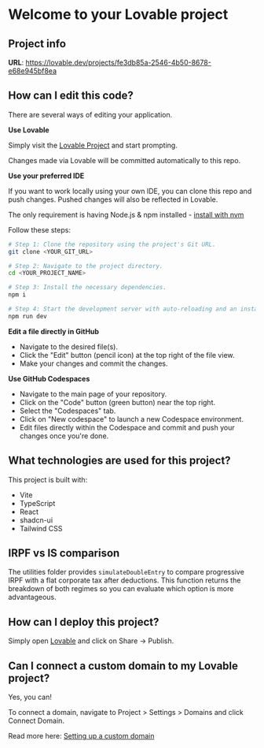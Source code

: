# Welcome to your Lovable project

## Project info

**URL**: https://lovable.dev/projects/fe3db85a-2546-4b50-8678-e68e945bf8ea

## How can I edit this code?

There are several ways of editing your application.

**Use Lovable**

Simply visit the [Lovable Project](https://lovable.dev/projects/fe3db85a-2546-4b50-8678-e68e945bf8ea) and start prompting.

Changes made via Lovable will be committed automatically to this repo.

**Use your preferred IDE**

If you want to work locally using your own IDE, you can clone this repo and push changes. Pushed changes will also be reflected in Lovable.

The only requirement is having Node.js & npm installed - [install with nvm](https://github.com/nvm-sh/nvm#installing-and-updating)

Follow these steps:

```sh
# Step 1: Clone the repository using the project's Git URL.
git clone <YOUR_GIT_URL>

# Step 2: Navigate to the project directory.
cd <YOUR_PROJECT_NAME>

# Step 3: Install the necessary dependencies.
npm i

# Step 4: Start the development server with auto-reloading and an instant preview.
npm run dev
```

**Edit a file directly in GitHub**

- Navigate to the desired file(s).
- Click the "Edit" button (pencil icon) at the top right of the file view.
- Make your changes and commit the changes.

**Use GitHub Codespaces**

- Navigate to the main page of your repository.
- Click on the "Code" button (green button) near the top right.
- Select the "Codespaces" tab.
- Click on "New codespace" to launch a new Codespace environment.
- Edit files directly within the Codespace and commit and push your changes once you're done.

## What technologies are used for this project?

This project is built with:

- Vite
- TypeScript
- React
- shadcn-ui
- Tailwind CSS

## IRPF vs IS comparison

The utilities folder provides `simulateDoubleEntry` to compare
progressive IRPF with a flat corporate tax after deductions. This
function returns the breakdown of both regimes so you can evaluate
which option is more advantageous.

## How can I deploy this project?

Simply open [Lovable](https://lovable.dev/projects/fe3db85a-2546-4b50-8678-e68e945bf8ea) and click on Share -> Publish.

## Can I connect a custom domain to my Lovable project?

Yes, you can!

To connect a domain, navigate to Project > Settings > Domains and click Connect Domain.

Read more here: [Setting up a custom domain](https://docs.lovable.dev/tips-tricks/custom-domain#step-by-step-guide)
